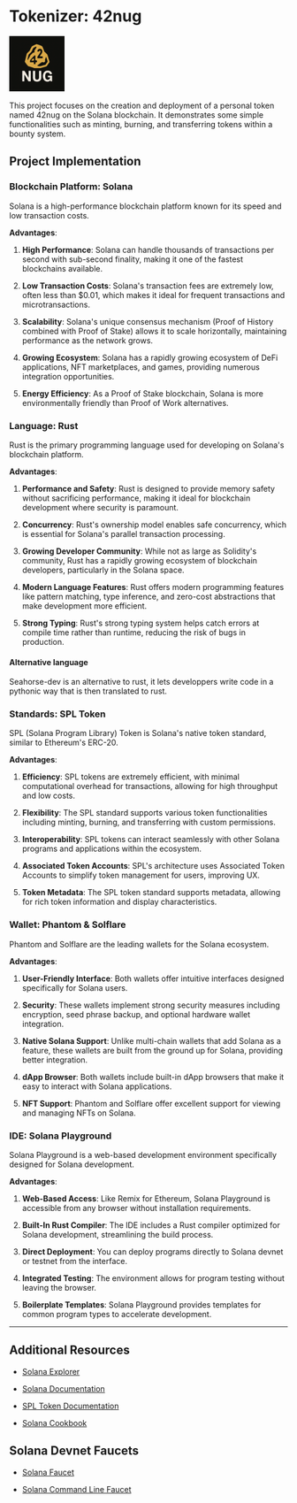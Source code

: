 # Tokenizer: 42nug
<img src="documentation/icon_42nug.png" alt="icon" width="100">  

This project focuses on the creation and deployment of a personal token named 42nug on the Solana blockchain. It demonstrates some simple functionalities such as minting, burning, and transferring tokens within a bounty system.

## Project Implementation

### Blockchain Platform: Solana

Solana is a high-performance blockchain platform known for its speed and low transaction costs.

**Advantages**:

1. **High Performance**: Solana can handle thousands of transactions per second with sub-second finality, making it one of the fastest blockchains available.

2. **Low Transaction Costs**: Solana's transaction fees are extremely low, often less than $0.01, which makes it ideal for frequent transactions and microtransactions.

3. **Scalability**: Solana's unique consensus mechanism (Proof of History combined with Proof of Stake) allows it to scale horizontally, maintaining performance as the network grows.

4. **Growing Ecosystem**: Solana has a rapidly growing ecosystem of DeFi applications, NFT marketplaces, and games, providing numerous integration opportunities.

5. **Energy Efficiency**: As a Proof of Stake blockchain, Solana is more environmentally friendly than Proof of Work alternatives.

### Language: Rust

Rust is the primary programming language used for developing on Solana's blockchain platform.

**Advantages**:

1. **Performance and Safety**: Rust is designed to provide memory safety without sacrificing performance, making it ideal for blockchain development where security is paramount.

2. **Concurrency**: Rust's ownership model enables safe concurrency, which is essential for Solana's parallel transaction processing.

3. **Growing Developer Community**: While not as large as Solidity's community, Rust has a rapidly growing ecosystem of blockchain developers, particularly in the Solana space.

4. **Modern Language Features**: Rust offers modern programming features like pattern matching, type inference, and zero-cost abstractions that make development more efficient.

5. **Strong Typing**: Rust's strong typing system helps catch errors at compile time rather than runtime, reducing the risk of bugs in production.

#### Alternative language

Seahorse-dev is an alternative to rust, it lets developpers write code in a pythonic way that is then translated to rust.

### Standards: SPL Token

SPL (Solana Program Library) Token is Solana's native token standard, similar to Ethereum's ERC-20.

**Advantages**:

1. **Efficiency**: SPL tokens are extremely efficient, with minimal computational overhead for transactions, allowing for high throughput and low costs.

2. **Flexibility**: The SPL standard supports various token functionalities including minting, burning, and transferring with custom permissions.

3. **Interoperability**: SPL tokens can interact seamlessly with other Solana programs and applications within the ecosystem.

4. **Associated Token Accounts**: SPL's architecture uses Associated Token Accounts to simplify token management for users, improving UX.

5. **Token Metadata**: The SPL token standard supports metadata, allowing for rich token information and display characteristics.

### Wallet: Phantom & Solflare

Phantom and Solflare are the leading wallets for the Solana ecosystem.

**Advantages**:

1. **User-Friendly Interface**: Both wallets offer intuitive interfaces designed specifically for Solana users.

2. **Security**: These wallets implement strong security measures including encryption, seed phrase backup, and optional hardware wallet integration.

3. **Native Solana Support**: Unlike multi-chain wallets that add Solana as a feature, these wallets are built from the ground up for Solana, providing better integration.

4. **dApp Browser**: Both wallets include built-in dApp browsers that make it easy to interact with Solana applications.

5. **NFT Support**: Phantom and Solflare offer excellent support for viewing and managing NFTs on Solana.

### IDE: Solana Playground

Solana Playground is a web-based development environment specifically designed for Solana development.

**Advantages**:

1. **Web-Based Access**: Like Remix for Ethereum, Solana Playground is accessible from any browser without installation requirements.

2. **Built-In Rust Compiler**: The IDE includes a Rust compiler optimized for Solana development, streamlining the build process.

3. **Direct Deployment**: You can deploy programs directly to Solana devnet or testnet from the interface.

4. **Integrated Testing**: The environment allows for program testing without leaving the browser.

5. **Boilerplate Templates**: Solana Playground provides templates for common program types to accelerate development.

---

## Additional Resources

- [Solana Explorer](https://explorer.solana.com/?cluster=devnet)

- [Solana Documentation](https://docs.solana.com/)

- [SPL Token Documentation](https://spl.solana.com/token)

- [Solana Cookbook](https://solanacookbook.com/)

## Solana Devnet Faucets

- [Solana Faucet](https://faucet.solana.com/)

- [Solana Command Line Faucet](https://docs.solana.com/cli/usage#airdrop-sol)
